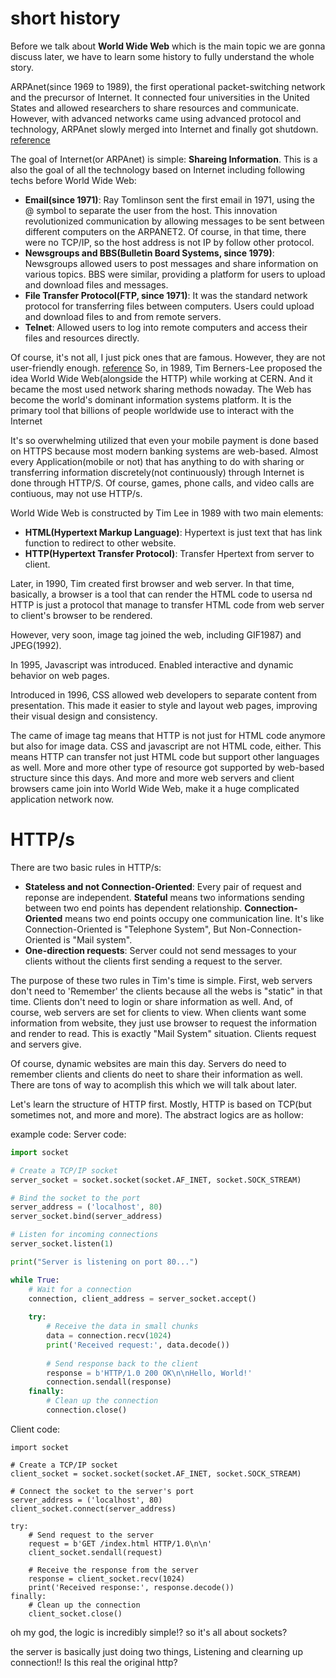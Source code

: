 # short history
Before we talk about **World Wide Web** which is the main topic we are gonna discuss later, we have to learn some history to fully understand the whole story.

ARPAnet(since 1969 to 1989), the first operational packet-switching network and the precursor of Internet. It connected four universities in the United States and allowed researchers to share resources and communicate. However, with advanced networks came using advanced protocol and technology, ARPAnet slowly merged into Internet and finally got shutdown. [reference](https://www.techtarget.com/searchnetworking/definition/ARPANET)

The goal of Internet(or ARPAnet) is simple: **Shareing Information**. This is a also the goal of all the technology based on Internet including following techs before World Wide Web:

  * **Email(since 1971)**: Ray Tomlinson sent the first email in 1971, using the @ symbol to separate the user from the host. This innovation revolutionized communication by allowing messages to be sent between different computers on the ARPANET2. Of course, in that time, there were no TCP/IP, so the host address is not IP by follow other protocol.
  * **Newsgroups and BBS(Bulletin Board Systems, since 1979)**: Newsgroups allowed users to post messages and share information on various topics. BBS were similar, providing a platform for users to upload and download files and messages.
  * **File Transfer Protocol(FTP, since 1971)**: It was the standard network protocol for transferring files between computers. Users could upload and download files to and from remote servers.
  * **Telnet**: Allowed users to log into remote computers and access their files and resources directly.

Of course, it's not all, I just pick ones that are famous. However, they are not user-friendly enough. [reference](https://superuser.com/questions/1647212/what-protocol-is-used-for-downloading-files) So, in 1989, Tim Berners-Lee proposed the idea World Wide Web(alongside the HTTP) while working at CERN. And it became the most used network sharing methods nowaday. The Web has become the world's dominant information systems platform. It is the primary tool that billions of people worldwide use to interact with the Internet

It's so overwhelming utilized that even your mobile payment is done based on HTTPS because most modern banking systems are web-based. Almost every Application(mobile or not) that has anything to do with sharing or transferring information discretely(not continuously) through Internet is done through HTTP/S. Of course, games, phone calls, and video calls are contiuous, may not use HTTP/s. 


World Wide Web is constructed by Tim Lee in 1989 with two main elements:
  * **HTML(Hypertext Markup Language)**: Hypertext is just text that has link function to redirect to other website.
  * **HTTP(Hypertext Transfer Protocol)**: Transfer Hpertext from server to client.

Later, in 1990, Tim created first browser and web server. In that time, basically, a browser is a tool that can render the HTML code to usersa nd HTTP is just a protocol that manage to transfer HTML code from web server to client's browser to be rendered. 

However, very soon, image tag joined the web, including GIF1987) and JPEG(1992). 

In 1995, Javascript was introduced. Enabled interactive and dynamic behavior on web pages.

Introduced in 1996, CSS allowed web developers to separate content from presentation. This made it easier to style and layout web pages, improving their visual design and consistency.

The came of image tag means that HTTP is not just for HTML code anymore but also for image data. CSS and javascript are not HTML code, either. This means HTTP can transfer not just HTML code but support other languages as well. More and more other type of resource got supported by web-based structure since this days. And more and more web servers and client browsers came join into World Wide Web, make it a huge complicated application network now.

# HTTP/s
There are two basic rules in HTTP/s:
  - **Stateless and not Connection-Oriented**: Every pair of request and reponse are independent. **Stateful** means two informations sending between two end points has dependent relationship. **Connection-Oriented** means two end points occupy one communication line. It's like Connection-Oriented is "Telephone System", But Non-Connection-Oriented is "Mail system".
  - **One-direction requests**: Server could not send messages to your clients without the clients first sending a request to the server.

The purpose of these two rules in Tim's time is simple. First, web servers don't need to 'Remember' the clients because all the webs is "static" in that time. Clients don't need to login or share information as well. And, of course, web servers are set for clients to view. When clients want some information from website, they just use browser to request the information and render to read. This is exactly "Mail System" situation. Clients request and servers give.

Of course, dynamic websites are main this day. Servers do need to remember clients and clients do neet to share their information as well. There are tons of way to acomplish this which we will talk about later.

Let's learn the structure of HTTP first. Mostly, HTTP is based on TCP(but sometimes not, and more and more). The abstract logics are as hollow:



example code:
Server code:
```python
import socket

# Create a TCP/IP socket
server_socket = socket.socket(socket.AF_INET, socket.SOCK_STREAM)

# Bind the socket to the port
server_address = ('localhost', 80)
server_socket.bind(server_address)

# Listen for incoming connections
server_socket.listen(1)

print("Server is listening on port 80...")

while True:
    # Wait for a connection
    connection, client_address = server_socket.accept()
    
    try:
        # Receive the data in small chunks
        data = connection.recv(1024)
        print('Received request:', data.decode())
        
        # Send response back to the client
        response = b'HTTP/1.0 200 OK\n\nHello, World!'
        connection.sendall(response)
    finally:
        # Clean up the connection
        connection.close()

```

Client code:
```
import socket

# Create a TCP/IP socket
client_socket = socket.socket(socket.AF_INET, socket.SOCK_STREAM)

# Connect the socket to the server's port
server_address = ('localhost', 80)
client_socket.connect(server_address)

try:
    # Send request to the server
    request = b'GET /index.html HTTP/1.0\n\n'
    client_socket.sendall(request)
    
    # Receive the response from the server
    response = client_socket.recv(1024)
    print('Received response:', response.decode())
finally:
    # Clean up the connection
    client_socket.close()
```

oh my god, the logic is incredibly simple!? so it's all about sockets?

the server is basically just doing two things, Listening and clearning up connection!! Is this real the original http?

